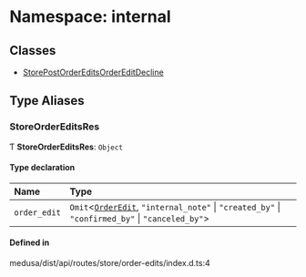 # Namespace: internal

## Classes

- [StorePostOrderEditsOrderEditDecline](../classes/internal-40.StorePostOrderEditsOrderEditDecline.md)

## Type Aliases

### StoreOrderEditsRes

Ƭ **StoreOrderEditsRes**: `Object`

#### Type declaration

| Name | Type |
| :------ | :------ |
| `order_edit` | `Omit`<[`OrderEdit`](../classes/internal.OrderEdit.md), ``"internal_note"`` \| ``"created_by"`` \| ``"confirmed_by"`` \| ``"canceled_by"``\> |

#### Defined in

medusa/dist/api/routes/store/order-edits/index.d.ts:4
